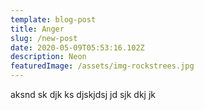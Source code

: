 ```yaml
---
template: blog-post
title: Anger
slug: /new-post
date: 2020-05-09T05:53:16.102Z
description: Neon
featuredImage: /assets/img-rockstrees.jpg
---
```

aksnd sk djk ks djskjdsj jd sjk dkj jk
